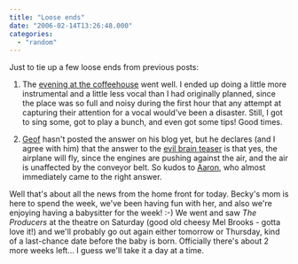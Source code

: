 ```yaml
---
title: "Loose ends"
date: "2006-02-14T13:26:48.000"
categories: 
  - "random"
---
```


Just to tie up a few loose ends from previous posts:

1) The [evening at the coffeehouse](http://www.chrishubbs.com/2006/02/09/coffeehouse-time/) went well. I ended up doing a little more instrumental and a little less vocal than I had originally planned, since the place was so full and noisy during the first hour that any attempt at capturing their attention for a vocal would've been a disaster. Still, I got to sing some, got to play a bunch, and even got some tips! Good times.

2) [Geof](http://www.ijsm.org) hasn't posted the answer on his blog yet, but he declares (and I agree with him) that the answer to the [evil brain teaser](http://www.chrishubbs.com/2006/02/10/an-evil-brain-teaser/) is that yes, the airplane will fly, since the engines are pushing against the air, and the air is unaffected by the conveyor belt. So kudos to [Aaron](http://thehubbs.net/aaron/), who almost immediately came to the right answer.

Well that's about all the news from the home front for today. Becky's mom is here to spend the week, we've been having fun with her, and also we're enjoying having a babysitter for the week! :-) We went and saw _The Producers_ at the theatre on Saturday (good old cheesy Mel Brooks - gotta love it!) and we'll probably go out again either tomorrow or Thursday, kind of a last-chance date before the baby is born. Officially there's about 2 more weeks left... I guess we'll take it a day at a time.
